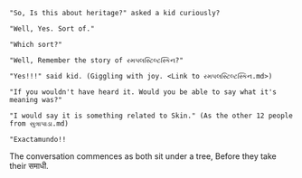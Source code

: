     "So, Is this about heritage?" asked a kid curiously?

    "Well, Yes. Sort of."

    "Which sort?"

    "Well, Remember the story of રમપલસ્ટિલ્ટસ્કિન?"

    "Yes!!!" said kid. (Giggling with joy. <Link to રમપલસ્ટિલ્ટસ્કિન.md>)

    "If you wouldn't have heard it. Would you be able to say what it's meaning was?"

    "I would say it is something related to Skin." (As the other 12 people from સુત્રાપાડા.md)

    "Exactamundo!!

The conversation commences as both sit under a tree, Before they take their समाधी. 